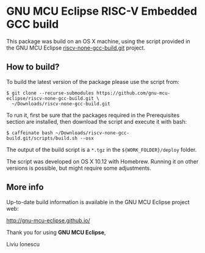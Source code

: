 # GNU MCU Eclipse RISC-V Embedded GCC build

This package was build on an OS X machine, using the script provided in 
the GNU MCU Eclipse [riscv-none-gcc-build.git](https://github.com/gnu-mcu-eclipse/riscv-none-gcc-build) 
project.

## How to build?

To build the latest version of the package please use the script from:

```console
$ git clone --recurse-submodules https://github.com/gnu-mcu-eclipse/riscv-none-gcc-build.git \
  ~/Downloads/riscv-none-gcc-build.git
```

To run it, first be sure that the packages required in the Prerequisites 
section are installed, then download the script and execute it with bash:

```console
$ caffeinate bash ~/Downloads/riscv-none-gcc-build.git/scripts/build.sh --osx
```

The output of the build script is a `*.tgz` 
in the `${WORK_FOLDER}/deploy` folder.

The script was developed on OS X 10.12 with Homebrew. Running it on other 
versions is possible, but might require some adjustments.

## More info

Up-to-date build information is available in the GNU MCU Eclipse project web:

  http://gnu-mcu-eclipse.github.io/


Thank you for using **GNU MCU Eclipse**,

Liviu Ionescu
